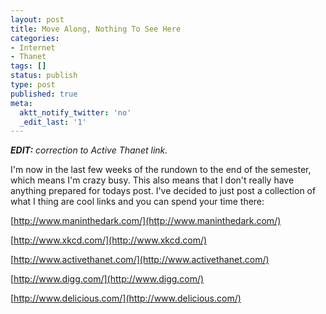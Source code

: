 ```yaml
---
layout: post
title: Move Along, Nothing To See Here
categories:
- Internet
- Thanet
tags: []
status: publish
type: post
published: true
meta:
  aktt_notify_twitter: 'no'
  _edit_last: '1'
---
```

_**EDIT:**_ _correction to Active Thanet link._

I'm now in the last few weeks of the rundown to the end of the semester, which means I'm crazy busy. This also means that I don't really have anything prepared for todays post. I've decided to just post a collection of what I thing are cool links and you can spend your time there:

[http://www.maninthedark.com/](http://www.maninthedark.com/)

[http://www.xkcd.com/](http://www.xkcd.com/)

[http://www.activethanet.com/](http://www.activethanet.com/)

[http://www.digg.com/](http://www.digg.com/)

[http://www.delicious.com/](http://www.delicious.com/)